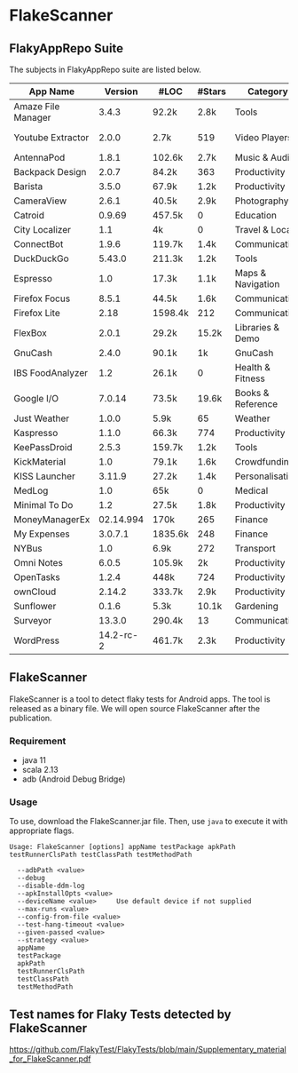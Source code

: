 # FlakeScanner

## FlakyAppRepo Suite

The subjects in FlakyAppRepo suite are listed below.

| App Name | Version | \#LOC | \#Stars  | Category|Github website|
|--|--|--|--|--|--|
| Amaze File Manager | 3.4.3 | 92.2k | 2.8k | Tools|https://github.com/TeamAmaze/AmazeFileManager|
| Youtube Extractor | 2.0.0 | 2.7k | 519 | Video Players|https://github.com/HaarigerHarald/android-youtubeExtractor|
| AntennaPod | 1.8.1 | 102.6k | 2.7k | Music \& Audio|https://github.com/AntennaPod/AntennaPod/tree/aca6e3|
| Backpack Design | 2.0.7 | 84.2k | 363 | Productivity |https://github.com/Skyscanner/backpack-android|
| Barista | 3.5.0 | 67.9k | 1.2k | Productivity |https://github.com/AdevintaSpain/Barista|
| CameraView | 2.6.1 | 40.5k | 2.9k | Photography|https://github.com/google/cameraview|
| Catroid | 0.9.69 | 457.5k | 0 | Education|https://github.com/souravmunjal/clonecat|
| City Localizer | 1.1 | 4k | 0 | Travel \& Local|https://github.com/lszymans/CityLocalizer|
| ConnectBot | 1.9.6 | 119.7k | 1.4k | Communication|https://github.com/connectbot/connectbot|
| DuckDuckGo | 5.43.0 | 211.3k | 1.2k | Tools|https://github.com/duckduckgo/Android|
| Espresso | 1.0 | 17.3k | 1.1k | Maps \& Navigation|https://github.com/TonnyL/Espresso|
| Firefox Focus| 8.5.1 | 44.5k | 1.6k | Communication|https://github.com/mozilla-mobile/focus-android|
| Firefox Lite | 2.18 | 1598.4k | 212 | Communication|https://github.com/mozilla-tw/FirefoxLite.git|
| FlexBox | 2.0.1 | 29.2k | 15.2k | Libraries & Demo |https://github.com/google/flexbox-layout|
| GnuCash | 2.4.0 | 90.1k | 1k | GnuCash|https://github.com/codinguser/gnucash-android|
| IBS FoodAnalyzer | 1.2 | 26.1k | 0 | Health \& Fitness|https://github.com/lundjohan/IBSFoodAnalyzer|
| Google I/O | 7.0.14 | 73.5k | 19.6k | Books \& Reference|https://github.com/google/iosched|
| Just Weather | 1.0.0 | 5.9k | 65 | Weather|https://github.com/kidinov/Just-Weather|
| Kaspresso | 1.1.0 | 66.3k | 774 | Productivity|https://github.com/KasperskyLab/Kaspresso|
| KeePassDroid | 2.5.3 | 159.7k | 1.2k | Tools|https://github.com/bpellin/keepassdroid|
| KickMaterial | 1.0 | 79.1k | 1.6k | Crowdfunding|https://github.com/byoutline/kickmaterial|
| KISS Launcher | 3.11.9 | 27.2k | 1.4k | Personalisation|https://github.com/Neamar/KISS|
| MedLog | 1.0 | 65k | 0 | Medical|https://github.com/CMPUT301F18T17/MedLog|
| Minimal To Do | 1.2 | 27.5k | 1.8k | Productivity|https://github.com/avjinder/Minimal-Todo|
| MoneyManagerEx | 02.14.994 | 170k | 265 | Finance|https://github.com/moneymanagerex/moneymanagerex|
| My Expenses | 3.0.7.1 | 1835.6k | 248 | Finance|https://github.com/mtotschnig/MyExpenses|
| NYBus | 1.0 | 6.9k | 272 | Transport|https://github.com/MindorksOpenSource/NYBus|
| Omni Notes | 6.0.5 | 105.9k | 2k | Productivity|https://github.com/federicoiosue/Omni-Notes|
| OpenTasks | 1.2.4 | 448k | 724 | Productivity|https://github.com/dmfs/opentasks|
| ownCloud | 2.14.2 | 333.7k | 2.9k | Productivity|https://github.com/owncloud/android.git|
| Sunflower | 0.1.6 | 5.3k | 10.1k | Gardening|https://github.com/android/sunflower|
| Surveyor | 13.3.0 | 290.4k | 13 | Communication|https://github.com/rapidpro/surveyor|
| WordPress | 14.2-rc-2 | 461.7k | 2.3k | Productivity|https://github.com/wordpress-mobile/WordPress-Android|

## FlakeScanner

FlakeScanner is a tool to detect flaky tests for Android apps. The tool is released as a binary file. We will open source FlakeScanner after the publication.

### Requirement
- java 11
- scala 2.13
- adb (Android Debug Bridge)

### Usage

To use, download the FlakeScanner.jar file. Then, use `java` to execute it with appropriate flags.

```
Usage: FlakeScanner [options] appName testPackage apkPath testRunnerClsPath testClassPath testMethodPath

  --adbPath <value>
  --debug
  --disable-ddm-log
  --apkInstallOpts <value>
  --deviceName <value>     Use default device if not supplied
  --max-runs <value>
  --config-from-file <value>
  --test-hang-timeout <value>
  --given-passed <value>
  --strategy <value>
  appName
  testPackage
  apkPath
  testRunnerClsPath
  testClassPath
  testMethodPath
```
## Test names for Flaky Tests detected by FlakeScanner

https://github.com/FlakyTest/FlakyTests/blob/main/Supplementary_material_for_FlakeScanner.pdf
